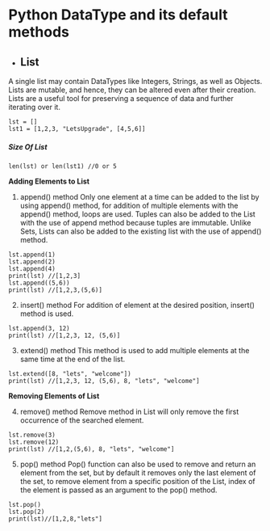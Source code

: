 # Python DataType and its default methods

- ## List
A single list may contain DataTypes like Integers, Strings, as well as Objects. Lists are mutable, and hence, they can be altered even after their creation.
Lists are a useful tool for preserving a sequence of data and further iterating over it.
```
lst = []
lst1 = [1,2,3, "LetsUpgrade", [4,5,6]]
```
##### Size Of List
```
len(lst) or len(lst1) //0 or 5
```
**Adding Elements to List**
1. append() method
Only one element at a time can be added to the list by using append() method, for addition of multiple elements with the append() method, loops are used. Tuples can also be added to the List with the use of append method because tuples are immutable. Unlike Sets, Lists can also be added to the existing list with the use of append() method.
```
lst.append(1) 
lst.append(2) 
lst.append(4)
print(lst) //[1,2,3]
lst.append((5,6))
print(lst) //[1,2,3,(5,6)]
```
2. insert() method
For addition of element at the desired position, insert() method is used.
```
lst.append(3, 12)
print(lst) //[1,2,3, 12, (5,6)]
```
3. extend() method
This method is used to add multiple elements at the same time at the end of the list.
```
lst.extend([8, "lets", "welcome"])
print(lst) //[1,2,3, 12, (5,6), 8, "lets", "welcome"]
```
**Removing Elements of List**

4. remove() method
Remove method in List will only remove the first occurrence of the searched element.
```
lst.remove(3)
lst.remove(12)
print(lst) //[1,2,(5,6), 8, "lets", "welcome"]
```
5. pop() method
Pop() function can also be used to remove and return an element from the set, but by default it removes only the last element of the set, to remove element from a specific position of the List, index of the element is passed as an argument to the pop() method.
```
lst.pop()
lst.pop(2)
print(lst)//[1,2,8,"lets"]
```

